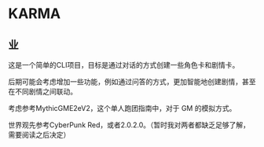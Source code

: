 # KARMA
## 业

这是一个简单的CLI项目，目标是通过对话的方式创建一些角色卡和剧情卡。

后期可能会考虑增加一些功能，例如通过问答的方式，更加智能地创建剧情，甚至在不同剧情之间联动。

考虑参考MythicGME2eV2，这个单人跑团指南中，对于 GM 的模拟方式。

世界观先参考CyberPunk Red，或者2.0.2.0。（暂时我对两者都缺乏足够了解，需要阅读之后决定）